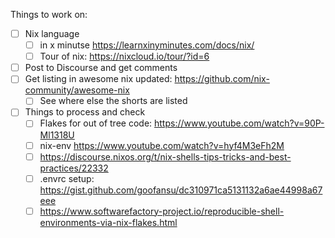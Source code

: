 
Things to work on:

* [ ] Nix language
  * [ ] in x minutse https://learnxinyminutes.com/docs/nix/
  * [ ] Tour of nix: https://nixcloud.io/tour/?id=6
* [ ] Post to Discourse and get comments
* [ ] Get listing in awesome nix updated: https://github.com/nix-community/awesome-nix
  * [ ] See where else the shorts are listed
* [ ] Things to process and check
  * [ ] Flakes for out of tree code: https://www.youtube.com/watch?v=90P-Ml1318U
  * [ ] nix-env https://www.youtube.com/watch?v=hyf4M3eFh2M
  * [ ] https://discourse.nixos.org/t/nix-shells-tips-tricks-and-best-practices/22332
  * [ ] .envrc setup: https://gist.github.com/goofansu/dc310971ca5131132a6ae44998a67eee
  * [ ] https://www.softwarefactory-project.io/reproducible-shell-environments-via-nix-flakes.html